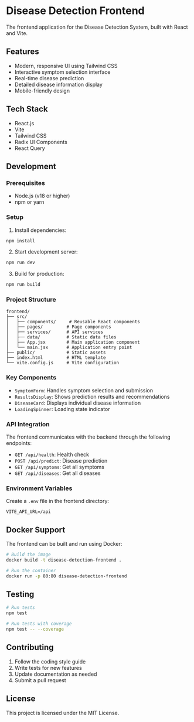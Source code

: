 # Disease Detection Frontend

The frontend application for the Disease Detection System, built with React and Vite.

## Features

- Modern, responsive UI using Tailwind CSS
- Interactive symptom selection interface
- Real-time disease prediction
- Detailed disease information display
- Mobile-friendly design

## Tech Stack

- React.js
- Vite
- Tailwind CSS
- Radix UI Components
- React Query

## Development

### Prerequisites

- Node.js (v18 or higher)
- npm or yarn

### Setup

1. Install dependencies:
```bash
npm install
```

2. Start development server:
```bash
npm run dev
```

3. Build for production:
```bash
npm run build
```

### Project Structure

```
frontend/
├── src/
│   ├── components/     # Reusable React components
│   ├── pages/         # Page components
│   ├── services/      # API services
│   ├── data/          # Static data files
│   ├── App.jsx        # Main application component
│   └── main.jsx       # Application entry point
├── public/            # Static assets
├── index.html         # HTML template
└── vite.config.js     # Vite configuration
```

### Key Components

- `SymptomForm`: Handles symptom selection and submission
- `ResultsDisplay`: Shows prediction results and recommendations
- `DiseaseCard`: Displays individual disease information
- `LoadingSpinner`: Loading state indicator

### API Integration

The frontend communicates with the backend through the following endpoints:

- `GET /api/health`: Health check
- `POST /api/predict`: Disease prediction
- `GET /api/symptoms`: Get all symptoms
- `GET /api/diseases`: Get all diseases

### Environment Variables

Create a `.env` file in the frontend directory:

```env
VITE_API_URL=/api
```

## Docker Support

The frontend can be built and run using Docker:

```bash
# Build the image
docker build -t disease-detection-frontend .

# Run the container
docker run -p 80:80 disease-detection-frontend
```

## Testing

```bash
# Run tests
npm test

# Run tests with coverage
npm test -- --coverage
```

## Contributing

1. Follow the coding style guide
2. Write tests for new features
3. Update documentation as needed
4. Submit a pull request

## License

This project is licensed under the MIT License. 